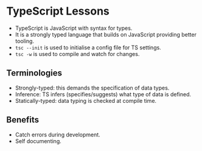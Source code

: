 # TypeScript Lessons

- TypeScript is JavaScript with syntax for types.
- It is a strongly typed language that builds on JavaScript providing better tooling.
- `tsc --init` is used to initialise a config file for TS settings.
- `tsc -w` is used to compile and watch for changes.

## Terminologies

- Strongly-typed: this demands the specification of data types.
- Inference: TS infers (specifies/suggests) what type of data is defined.
- Statically-typed: data typing is checked at compile time.

## Benefits

- Catch errors during development.
- Self documenting.
